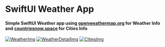 # SwiftUI Weather App

#### Simple SwiftUI Weather app using [openweathermap.org](openweathermap.org) for Weather Info and [countriesnow.space](countriesnow.space) for Cities Info

[![WeatherImg](https://i.ibb.co/9HQmy63/Weather.png)](https://i.ibb.co/9HQmy63/Weather.png)
[![WeatherDetailImg](https://i.ibb.co/58P4XpP/Weather-Detail.png)](https://i.ibb.co/58P4XpP/Weather-Detail.png)
[![CitiesImg](https://i.ibb.co/WWpmZwq/Cities.png)](https://i.ibb.co/WWpmZwq/Cities.png)
